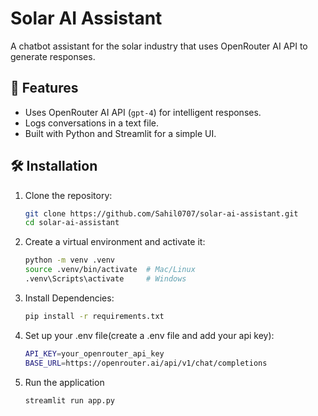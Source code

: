 # Solar AI Assistant

A chatbot assistant for the solar industry that uses OpenRouter AI API to generate responses.

## 📌 Features
- Uses OpenRouter AI API (`gpt-4`) for intelligent responses.
- Logs conversations in a text file.
- Built with Python and Streamlit for a simple UI.

## 🛠 Installation

1. Clone the repository:
   ```sh
   git clone https://github.com/Sahil0707/solar-ai-assistant.git
   cd solar-ai-assistant
2. Create a virtual environment and activate it:
   ```sh
   python -m venv .venv
   source .venv/bin/activate  # Mac/Linux
   .venv\Scripts\activate     # Windows
3. Install Dependencies:
   ```sh
   pip install -r requirements.txt
4. Set up your .env file(create a .env file and add your api key):
   ```sh
   API_KEY=your_openrouter_api_key
   BASE_URL=https://openrouter.ai/api/v1/chat/completions
5. Run the application
   ```sh
   streamlit run app.py

